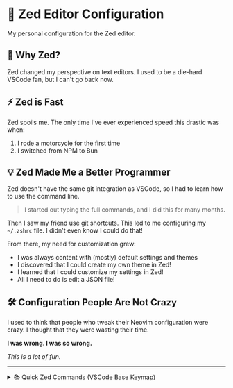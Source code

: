 # 🚀 Zed Editor Configuration

My personal configuration for the Zed editor.

## 🤔 Why Zed?

Zed changed my perspective on text editors. I used to be a die-hard VSCode fan, but I can't go back now.

## ⚡ Zed is Fast

Zed spoils me. The only time I've ever experienced speed this drastic was when:

1. I rode a motorcycle for the first time
2. I switched from NPM to Bun

## 💡 Zed Made Me a Better Programmer

Zed doesn't have the same git integration as VSCode, so I had to learn how to use the command line.

> I started out typing the full commands, and I did this for many months.

Then I saw my friend use git shortcuts. This led to me configuring my `~/.zshrc` file. I didn't even know I could do that!

From there, my need for customization grew:

- I was always content with (mostly) default settings and themes
- I discovered that I could create my own theme in Zed!
- I learned that I could customize my settings in Zed!
- All I need to do is edit a JSON file!

## 🛠️ Configuration People Are Not Crazy

I used to think that people who tweak their Neovim configuration were crazy. I thought that they were wasting their time.

**I was wrong. I was so wrong.**

*This is a lot of fun.*

---

<details>
<summary>📚 Quick Zed Commands (VSCode Base Keymap)</summary>

- `Cmd+P` - search and open files
- `Cmd+Shift+P` - access the command palette
- `Cmd+Shift+F` - project search (insanely fast)
- `Cmd+Shift+J` - open terminal
- `Cmd+Shift+B` - open the file explorer
- `Cmd+Shift+O` - search the buffer symbols
- `Cmd+:` - hide line numbers

</details>
